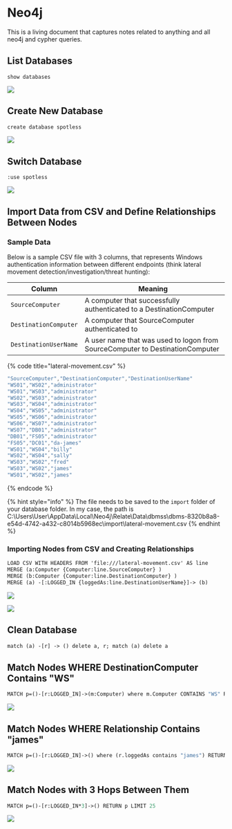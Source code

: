 # Neo4j

This is a living document that captures notes related to anything and all neo4j and cypher queries.

## List Databases

```
show databases 
```

![](<../.gitbook/assets/image (732).png>)

## Create New Database

```graphql
create database spotless
```

![](<../.gitbook/assets/image (731).png>)

## Switch Database

```
:use spotless
```

![](<../.gitbook/assets/image (733).png>)

## Import Data from CSV and Define Relationships Between Nodes

### Sample Data

Below is a sample CSV file with 3 columns, that represents Windows authentication information between different endpoints (think lateral movement detection/investigation/threat hunting):

| Column                | Meaning                                                                       |
| --------------------- | ----------------------------------------------------------------------------- |
| `SourceComputer`      | A computer that successfully authenticated to a DestinationComputer           |
| `DestinationComputer` | A computer that SourceComputer authenticated to                               |
| `DestinationUserName` | A user name that was used to logon from SourceComputer to DestinationComputer |

{% code title="lateral-movement.csv" %}
```scala
"SourceComputer","DestinationComputer","DestinationUserName"
"WS01","WS02","administrator"
"WS01","WS03","administrator"
"WS02","WS03","administrator"
"WS03","WS04","administrator"
"WS04","WS05","administrator"
"WS05","WS06","administrator"
"WS06","WS07","administrator"
"WS07","DB01","administrator"
"DB01","FS05","administrator"
"FS05","DC01","da-james"
"WS01","WS04","billy"
"WS02","WS04","sally"
"WS03","WS02","fred"
"WS03","WS02","james"
"WS01","WS02","james"
```
{% endcode %}

{% hint style="info" %}
The file needs to be saved to the `import` folder of your database folder. In my case, the path is C:\Users\User\AppData\Local\Neo4j\Relate\Data\dbmss\dbms-8320b8a8-e54d-4742-a432-c8014b5968ec\import\lateral-movement.csv
{% endhint %}

### Importing Nodes from CSV and Creating Relationships

```graphql
LOAD CSV WITH HEADERS FROM 'file:///lateral-movement.csv' AS line
MERGE (a:Computer {Computer:line.SourceComputer} )
MERGE (b:Computer {Computer:line.DestinationComputer} )
MERGE (a) -[:LOGGED_IN {loggedAs:line.DestinationUserName}]-> (b)
```

![](<../.gitbook/assets/image (735).png>)

![](<../.gitbook/assets/image (736).png>)

## Clean Database

```graphql
match (a) -[r] -> () delete a, r; match (a) delete a
```

## Match Nodes WHERE DestinationComputer Contains "WS"

```graphql
MATCH p=()-[r:LOGGED_IN]->(m:Computer) where m.Computer CONTAINS "WS" RETURN p LIMIT 25
```

![](<../.gitbook/assets/image (737).png>)

## Match Nodes WHERE Relationship Contains "james"

```graphql
MATCH p=()-[r:LOGGED_IN]->() where (r.loggedAs contains "james") RETURN p LIMIT 25
```

![](<../.gitbook/assets/image (741).png>)

## Match Nodes with 3 Hops Between Them

```graphql
MATCH p=()-[r:LOGGED_IN*3]->() RETURN p LIMIT 25
```

![](<../.gitbook/assets/image (740).png>)
